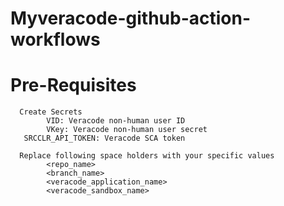 # Myveracode-github-action-workflows

# Pre-Requisites
      Create Secrets 
            VID: Veracode non-human user ID
            VKey: Veracode non-human user secret
       SRCCLR_API_TOKEN: Veracode SCA token
      
      Replace following space holders with your specific values
            <repo_name>
            <branch_name>
            <veracode_application_name>
            <veracode_sandbox_name>

